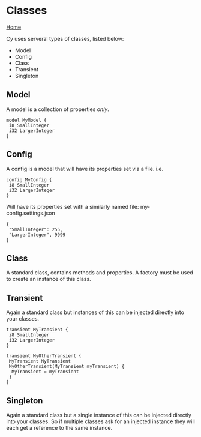 # Classes

[Home](index)

Cy uses serveral types of classes, listed below:
 - Model
 - Config
 - Class
 - Transient
 - Singleton

## Model
A model is a collection of properties *only*.
```
model MyModel {
 i8 SmallInteger
 i32 LargerInteger
}
```

## Config
A config is a model that will have its properties set via a file. i.e.
```
config MyConfig {
 i8 SmallInteger
 i32 LargerInteger
}
```
Will have its properties set with a similarly named file:
my-config.settings.json
```
{
 "SmallInteger": 255,
 "LargerInteger", 9999
}
```

## Class
A standard class, contains methods and properties. A factory must be used to create an instance of this class.

## Transient
Again a standard class but instances of this can be injected directly into your classes.

```
transient MyTransient {
 i8 SmallInteger
 i32 LargerInteger
}

transient MyOtherTransient {
 MyTransient MyTransient
 MyOtherTransient(MyTransient myTransient) {
  MyTransient = myTransient
 }
}
```

## Singleton
Again a standard class but a single instance of this can be injected directly into your classes. So if multiple classes ask for an injected instance they will each get a reference to the same instance.
